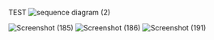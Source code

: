TEST 
![sequence diagram (2)](https://github.com/user-attachments/assets/b7feaaf3-10da-44fd-abec-956008936cf0)


![Screenshot (185)](https://github.com/user-attachments/assets/16e20f0f-027c-423d-a384-289a4f8b8c8e)
![Screenshot (186)](https://github.com/user-attachments/assets/b9fc361e-b08a-498a-8506-38f88c7386ae)
![Screenshot (191)](https://github.com/user-attachments/assets/2530401d-618f-48a6-bf91-5ec50dfa08e3)

